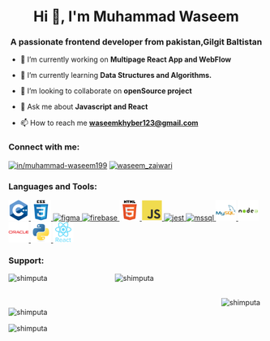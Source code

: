 <h1 align="center">Hi 👋, I'm Muhammad Waseem</h1>
<h3 align="center">A passionate frontend developer from pakistan,Gilgit Baltistan</h3>

- 🔭 I’m currently working on **Multipage React App and WebFlow**

- 🌱 I’m currently learning **Data Structures and Algorithms.**

- 👯 I’m looking to collaborate on **openSource project**

- 💬 Ask me about **Javascript and React**

- 📫 How to reach me **waseemkhyber123@gmail.com**

<h3 align="left">Connect with me:</h3>
<p align="left">
<a href="https://linkedin.com/in/in/muhammad-waseem199" target="blank"><img align="center" src="https://raw.githubusercontent.com/rahuldkjain/github-profile-readme-generator/master/src/images/icons/Social/linked-in-alt.svg" alt="in/muhammad-waseem199" height="30" width="40" /></a>
<a href="https://instagram.com/waseem_zaiwari" target="blank"><img align="center" src="https://raw.githubusercontent.com/rahuldkjain/github-profile-readme-generator/master/src/images/icons/Social/instagram.svg" alt="waseem_zaiwari" height="30" width="40" /></a>
</p>

<h3 align="left">Languages and Tools:</h3>
<p align="left"> <a href="https://www.w3schools.com/cpp/" target="_blank" rel="noreferrer"> <img src="https://raw.githubusercontent.com/devicons/devicon/master/icons/cplusplus/cplusplus-original.svg" alt="cplusplus" width="40" height="40"/> </a> <a href="https://www.w3schools.com/css/" target="_blank" rel="noreferrer"> <img src="https://raw.githubusercontent.com/devicons/devicon/master/icons/css3/css3-original-wordmark.svg" alt="css3" width="40" height="40"/> </a> <a href="https://www.figma.com/" target="_blank" rel="noreferrer"> <img src="https://www.vectorlogo.zone/logos/figma/figma-icon.svg" alt="figma" width="40" height="40"/> </a> <a href="https://firebase.google.com/" target="_blank" rel="noreferrer"> <img src="https://www.vectorlogo.zone/logos/firebase/firebase-icon.svg" alt="firebase" width="40" height="40"/> </a> <a href="https://www.w3.org/html/" target="_blank" rel="noreferrer"> <img src="https://raw.githubusercontent.com/devicons/devicon/master/icons/html5/html5-original-wordmark.svg" alt="html5" width="40" height="40"/> </a> <a href="https://developer.mozilla.org/en-US/docs/Web/JavaScript" target="_blank" rel="noreferrer"> <img src="https://raw.githubusercontent.com/devicons/devicon/master/icons/javascript/javascript-original.svg" alt="javascript" width="40" height="40"/> </a> <a href="https://jestjs.io" target="_blank" rel="noreferrer"> <img src="https://www.vectorlogo.zone/logos/jestjsio/jestjsio-icon.svg" alt="jest" width="40" height="40"/> </a> <a href="https://www.microsoft.com/en-us/sql-server" target="_blank" rel="noreferrer"> <img src="https://www.svgrepo.com/show/303229/microsoft-sql-server-logo.svg" alt="mssql" width="40" height="40"/> </a> <a href="https://www.mysql.com/" target="_blank" rel="noreferrer"> <img src="https://raw.githubusercontent.com/devicons/devicon/master/icons/mysql/mysql-original-wordmark.svg" alt="mysql" width="40" height="40"/> </a> <a href="https://nodejs.org" target="_blank" rel="noreferrer"> <img src="https://raw.githubusercontent.com/devicons/devicon/master/icons/nodejs/nodejs-original-wordmark.svg" alt="nodejs" width="40" height="40"/> </a> <a href="https://www.oracle.com/" target="_blank" rel="noreferrer"> <img src="https://raw.githubusercontent.com/devicons/devicon/master/icons/oracle/oracle-original.svg" alt="oracle" width="40" height="40"/> </a> <a href="https://www.python.org" target="_blank" rel="noreferrer"> <img src="https://raw.githubusercontent.com/devicons/devicon/master/icons/python/python-original.svg" alt="python" width="40" height="40"/> </a> <a href="https://reactjs.org/" target="_blank" rel="noreferrer"> <img src="https://raw.githubusercontent.com/devicons/devicon/master/icons/react/react-original-wordmark.svg" alt="react" width="40" height="40"/> </a> </p>

<h3 align="left">Support:</h3>
<p><a href="https://www.buymeacoffee.com/shimputa"> <img align="left" src="https://cdn.buymeacoffee.com/buttons/v2/default-yellow.png" height="50" width="210" alt="shimputa" /></a><a href="https://ko-fi.com/shimputa"> <img align="left" src="https://cdn.ko-fi.com/cdn/kofi3.png?v=3" height="50" width="210" alt="shimputa" /></a></p><br><br>

<p><img align="left" src="https://github-readme-stats.vercel.app/api/top-langs?username=shimputa&show_icons=true&locale=en&layout=compact" alt="shimputa" /></p>

<p>&nbsp;<img align="center" src="https://github-readme-stats.vercel.app/api?username=shimputa&show_icons=true&locale=en" alt="shimputa" /></p>

<p><img align="center" src="https://github-readme-streak-stats.herokuapp.com/?user=shimputa&" alt="shimputa" /></p>


